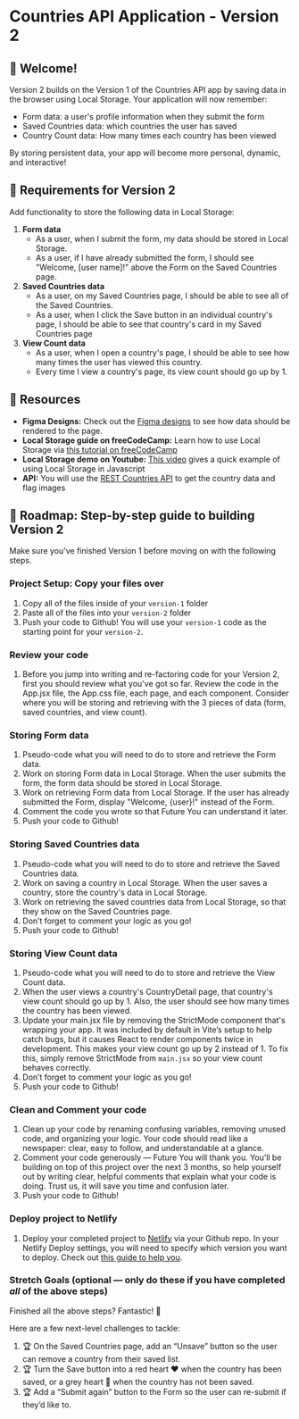 # Countries API Application - Version 2

## 👋 Welcome!

Version 2 builds on the Version 1 of the Countries API app by saving data in the browser using Local Storage. Your application will now remember:
- Form data: a user's profile information when they submit the form 
- Saved Countries data: which countries the user has saved
- Country Count data: How many times each country has been viewed

By storing persistent data, your app will become more personal, dynamic, and interactive!

## 🎯 Requirements for Version 2

Add functionality to store the following data in Local Storage: 

1. **Form data**
    - As a user, when I submit the form, my data should be stored in Local Storage.
    - As a user, if I have already submitted the form, I should see "Welcome, [user name]!" above the Form on the Saved Countries page. 
2. **Saved Countries data**
    - As a user, on my Saved Countries page, I should be able to see all of the Saved Countries.
    - As a user, when I click the Save button in an individual country's page, I should be able to see that country's card in my Saved Countries page
3. **View Count data** 
    - As a user, when I open a country's page, I should be able to see how many times the user has viewed this country.
    - Every time I view a country's page, its view count should go up by 1.

## 🔗 Resources

- **Figma Designs:** Check out the [Figma designs](https://www.figma.com/design/YuEMNteoQic0h6RRiYprpV/Countries-API-Project?node-id=1404-20) to see how data should be rendered to the page. 
- **Local Storage guide on freeCodeCamp:** Learn how to use Local Storage via [this tutorial on freeCodeCamp](https://www.freecodecamp.org/news/use-local-storage-in-modern-applications/)
- **Local Storage demo on Youtube:** [This video](https://www.youtube.com/watch?v=AUOzvFzdIk4) gives a quick example of using Local Storage in Javascript
- **API:** You will use the [REST Countries API](https://restcountries.com) to get the country data and flag images

## 🚀 Roadmap: Step-by-step guide to building Version 2
Make sure you've finished Version 1 before moving on with the following steps.

### Project Setup: Copy your files over 
1. Copy all of the files inside of your `version-1` folder
2. Paste all of the files into your `version-2` folder
3. Push your code to Github! You will use your `version-1` code as the starting point for your `version-2`. 

### Review your code 
1. Before you jump into writing and re-factoring code for your Version 2, first you should review what you've got so far. Review the code in the App.jsx file, the App.css file, each page, and each component. Consider where you will be storing and retrieving with the 3 pieces of data (form, saved countries, and view count). 

### Storing Form data
1. Pseudo-code what you will need to do to store and retrieve the Form data. 
2. Work on storing Form data in Local Storage. When the user submits the form, the form data should be stored in Local Storage.
3. Work on retrieving Form data from Local Storage. If the user has already submitted the Form, display "Welcome, {user}!" instead of the Form.
4. Comment the code you wrote so that Future You can understand it later.
5. Push your code to Github! 

### Storing Saved Countries data
1. Pseudo-code what you will need to do to store and retrieve the Saved Countries data.
2. Work on saving a country in Local Storage. When the user saves a country, store the country's data in Local Storage.
3. Work on retrieving the saved countries data from Local Storage, so that they show on the Saved Countries page. 
4. Don’t forget to comment your logic as you go!
5. Push your code to Github!

### Storing View Count data 
1. Pseudo-code what you will need to do to store and retrieve the View Count data. 
2. When the user views a country's CountryDetail page, that country's view count should go up by 1. Also, the user should see how many times the country has been viewed.
3. Update your main.jsx file by removing the StrictMode component that's wrapping your app. It was included by default in Vite’s setup to help catch bugs, but it causes React to render components twice in development. This makes your view count go up by 2 instead of 1. To fix this, simply remove StrictMode from `main.jsx` so your view count behaves correctly.
4. Don’t forget to comment your logic as you go!
5. Push your code to Github!

### Clean and Comment your code 
1. Clean up your code by renaming confusing variables, removing unused code, and organizing your logic. Your code should read like a newspaper: clear, easy to follow, and understandable at a glance.
2. Comment your code generously — Future You will thank you. You’ll be building on top of this project over the next 3 months, so help yourself out by writing clear, helpful comments that explain what your code is doing. Trust us, it will save you time and confusion later.
3. Push your code to Github!

### Deploy project to Netlify
1. Deploy your completed project to [Netlify](https://www.netlify.com/) via your Github repo. In your Netlify Deploy settings, you will need to specify which version you want to deploy. Check out [this guide to help you](https://docs.google.com/document/d/18jxCUA0bebCyYaIHy8aaKMgOQH4w5-b-iCGDWpV4K4M/edit?tab=t.jnwta4jrhylr#heading=h.scmsi7a6s9yz).

### Stretch Goals (optional — only do these if you have completed _all_ of the above steps)

Finished all the above steps? Fantastic! 🎉

Here are a few next-level challenges to tackle:
1. 🏆 On the Saved Countries page, add an “Unsave” button so the user can remove a country from their saved list.
2. 🏆 Turn the Save button into a red heart ❤️ when the country has been saved, or a grey heart 🩶 when the country has not been saved. 
3. 🏆 Add a “Submit again” button to the Form so the user can re-submit if they’d like to.
